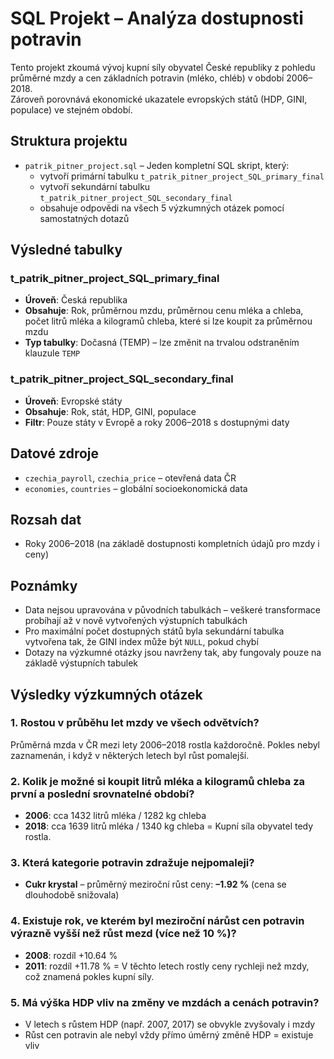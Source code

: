 # SQL Projekt – Analýza dostupnosti potravin

Tento projekt zkoumá vývoj kupní síly obyvatel České republiky z pohledu průměrné mzdy a cen základních potravin (mléko, chléb) v období 2006–2018.  
Zároveň porovnává ekonomické ukazatele evropských států (HDP, GINI, populace) ve stejném období.

## Struktura projektu

- `patrik_pitner_project.sql` – Jeden kompletní SQL skript, který:
  - vytvoří primární tabulku `t_patrik_pitner_project_SQL_primary_final`
  - vytvoří sekundární tabulku `t_patrik_pitner_project_SQL_secondary_final`
  - obsahuje odpovědi na všech 5 výzkumných otázek pomocí samostatných dotazů

## Výsledné tabulky

### t_patrik_pitner_project_SQL_primary_final
- **Úroveň**: Česká republika
- **Obsahuje**: Rok, průměrnou mzdu, průměrnou cenu mléka a chleba, počet litrů mléka a kilogramů chleba, které si lze koupit za průměrnou mzdu
- **Typ tabulky**: Dočasná (TEMP) – lze změnit na trvalou odstraněním klauzule `TEMP`

### t_patrik_pitner_project_SQL_secondary_final
- **Úroveň**: Evropské státy
- **Obsahuje**: Rok, stát, HDP, GINI, populace
- **Filtr**: Pouze státy v Evropě a roky 2006–2018 s dostupnými daty

## Datové zdroje

- `czechia_payroll`, `czechia_price` – otevřená data ČR
- `economies`, `countries` – globální socioekonomická data

## Rozsah dat

- Roky 2006–2018 (na základě dostupnosti kompletních údajů pro mzdy i ceny)

## Poznámky

- Data nejsou upravována v původních tabulkách – veškeré transformace probíhají až v nově vytvořených výstupních tabulkách
- Pro maximální počet dostupných států byla sekundární tabulka vytvořena tak, že GINI index může být `NULL`, pokud chybí
- Dotazy na výzkumné otázky jsou navrženy tak, aby fungovaly pouze na základě výstupních tabulek

## Výsledky výzkumných otázek

### 1. Rostou v průběhu let mzdy ve všech odvětvích?
Průměrná mzda v ČR mezi lety 2006–2018 rostla každoročně. Pokles nebyl zaznamenán, i když v některých letech byl růst pomalejší.

### 2. Kolik je možné si koupit litrů mléka a kilogramů chleba za první a poslední srovnatelné období?
- **2006**: cca 1432 litrů mléka / 1282 kg chleba
- **2018**: cca 1639 litrů mléka / 1340 kg chleba
  = Kupní síla obyvatel tedy rostla.

### 3. Která kategorie potravin zdražuje nejpomaleji?
- **Cukr krystal** – průměrný meziroční růst ceny: **–1.92 %** (cena se dlouhodobě snižovala)

### 4. Existuje rok, ve kterém byl meziroční nárůst cen potravin výrazně vyšší než růst mezd (více než 10 %)?
- **2008**: rozdíl +10.64 %
- **2011**: rozdíl +11.78 %
  = V těchto letech rostly ceny rychleji než mzdy, což znamená pokles kupní síly.

### 5. Má výška HDP vliv na změny ve mzdách a cenách potravin?
- V letech s růstem HDP (např. 2007, 2017) se obvykle zvyšovaly i mzdy
- Růst cen potravin ale nebyl vždy přímo úměrný změně HDP = existuje vliv
